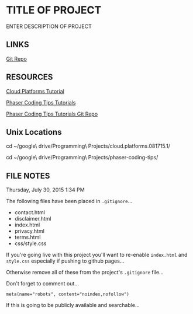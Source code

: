 # TITLE OF PROJECT

ENTER DESCRIPTION OF PROJECT

## LINKS

[Git Repo](https://github.com/sunnylam13/tanx-phaser-073015)

## RESOURCES

[Cloud Platforms Tutorial](http://phaser.io/tutorials/coding-tips-004)

[Phaser Coding Tips Tutorials](https://github.com/photonstorm/phaser-coding-tips)

[Phaser Coding Tips Tutorials Git Repo](https://github.com/photonstorm/phaser-coding-tips)

## Unix Locations
cd ~/google\ drive/Programming\ Projects/cloud.platforms.081715.1/

cd ~/google\ drive/Programming\ Projects/phaser-coding-tips/

## FILE NOTES

Thursday, July 30, 2015 1:34 PM

The following files have been placed in `.gitignore`...  
* contact.html
* disclaimer.html
* index.html
* privacy.html
* terms.html
* css/style.css

If you're going live with this project you'll want to re-enable `index.html` and `style.css` especially if pushing to github pages...

Otherwise remove all of these from the project's `.gitignore` file...

Don't forget to comment out...

`meta(name="robots", content="noindex,nofollow")`

If this is going to be publicly available and searchable...
